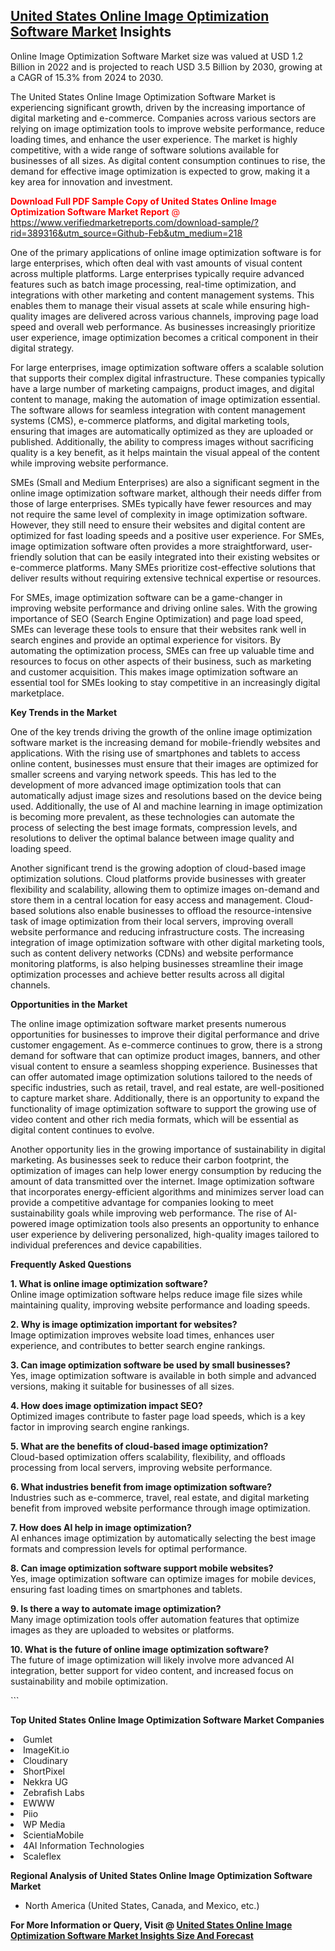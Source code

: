 <h2><a href="https://www.verifiedmarketreports.com/download-sample/?rid=389316&amp;utm_source=Github-Feb&amp;utm_medium=218" target="_blank">United States Online Image Optimization Software Market</a> Insights</h2><p>Online Image Optimization Software Market size was valued at USD 1.2 Billion in 2022 and is projected to reach USD 3.5 Billion by 2030, growing at a CAGR of 15.3% from 2024 to 2030.</p><p> <p>The United States Online Image Optimization Software Market is experiencing significant growth, driven by the increasing importance of digital marketing and e-commerce. Companies across various sectors are relying on image optimization tools to improve website performance, reduce loading times, and enhance the user experience. The market is highly competitive, with a wide range of software solutions available for businesses of all sizes. As digital content consumption continues to rise, the demand for effective image optimization is expected to grow, making it a key area for innovation and investment. <p><span class=""><span style="color: #ff0000;"><strong>Download Full PDF Sample Copy of United States Online Image Optimization Software Market Report</strong> @ </span><a href="https://www.verifiedmarketreports.com/download-sample/?rid=389316&amp;utm_source=Github-Feb&amp;utm_medium=218" target="_blank">https://www.verifiedmarketreports.com/download-sample/?rid=389316&amp;utm_source=Github-Feb&amp;utm_medium=218</a></span></p></p> <p>One of the primary applications of online image optimization software is for large enterprises, which often deal with vast amounts of visual content across multiple platforms. Large enterprises typically require advanced features such as batch image processing, real-time optimization, and integrations with other marketing and content management systems. This enables them to manage their visual assets at scale while ensuring high-quality images are delivered across various channels, improving page load speed and overall web performance. As businesses increasingly prioritize user experience, image optimization becomes a critical component in their digital strategy.</p> <p>For large enterprises, image optimization software offers a scalable solution that supports their complex digital infrastructure. These companies typically have a large number of marketing campaigns, product images, and digital content to manage, making the automation of image optimization essential. The software allows for seamless integration with content management systems (CMS), e-commerce platforms, and digital marketing tools, ensuring that images are automatically optimized as they are uploaded or published. Additionally, the ability to compress images without sacrificing quality is a key benefit, as it helps maintain the visual appeal of the content while improving website performance.</p> <p>SMEs (Small and Medium Enterprises) are also a significant segment in the online image optimization software market, although their needs differ from those of large enterprises. SMEs typically have fewer resources and may not require the same level of complexity in image optimization software. However, they still need to ensure their websites and digital content are optimized for fast loading speeds and a positive user experience. For SMEs, image optimization software often provides a more straightforward, user-friendly solution that can be easily integrated into their existing websites or e-commerce platforms. Many SMEs prioritize cost-effective solutions that deliver results without requiring extensive technical expertise or resources.</p> <p>For SMEs, image optimization software can be a game-changer in improving website performance and driving online sales. With the growing importance of SEO (Search Engine Optimization) and page load speed, SMEs can leverage these tools to ensure that their websites rank well in search engines and provide an optimal experience for visitors. By automating the optimization process, SMEs can free up valuable time and resources to focus on other aspects of their business, such as marketing and customer acquisition. This makes image optimization software an essential tool for SMEs looking to stay competitive in an increasingly digital marketplace.</p> <p><strong>Key Trends in the Market</strong></p> <p>One of the key trends driving the growth of the online image optimization software market is the increasing demand for mobile-friendly websites and applications. With the rising use of smartphones and tablets to access online content, businesses must ensure that their images are optimized for smaller screens and varying network speeds. This has led to the development of more advanced image optimization tools that can automatically adjust image sizes and resolutions based on the device being used. Additionally, the use of AI and machine learning in image optimization is becoming more prevalent, as these technologies can automate the process of selecting the best image formats, compression levels, and resolutions to deliver the optimal balance between image quality and loading speed.</p> <p>Another significant trend is the growing adoption of cloud-based image optimization solutions. Cloud platforms provide businesses with greater flexibility and scalability, allowing them to optimize images on-demand and store them in a central location for easy access and management. Cloud-based solutions also enable businesses to offload the resource-intensive task of image optimization from their local servers, improving overall website performance and reducing infrastructure costs. The increasing integration of image optimization software with other digital marketing tools, such as content delivery networks (CDNs) and website performance monitoring platforms, is also helping businesses streamline their image optimization processes and achieve better results across all digital channels.</p> <p><strong>Opportunities in the Market</strong></p> <p>The online image optimization software market presents numerous opportunities for businesses to improve their digital performance and drive customer engagement. As e-commerce continues to grow, there is a strong demand for software that can optimize product images, banners, and other visual content to ensure a seamless shopping experience. Businesses that can offer automated image optimization solutions tailored to the needs of specific industries, such as retail, travel, and real estate, are well-positioned to capture market share. Additionally, there is an opportunity to expand the functionality of image optimization software to support the growing use of video content and other rich media formats, which will be essential as digital content continues to evolve.</p> <p>Another opportunity lies in the growing importance of sustainability in digital marketing. As businesses seek to reduce their carbon footprint, the optimization of images can help lower energy consumption by reducing the amount of data transmitted over the internet. Image optimization software that incorporates energy-efficient algorithms and minimizes server load can provide a competitive advantage for companies looking to meet sustainability goals while improving web performance. The rise of AI-powered image optimization tools also presents an opportunity to enhance user experience by delivering personalized, high-quality images tailored to individual preferences and device capabilities.</p> <p><strong>Frequently Asked Questions</strong></p> <p><strong>1. What is online image optimization software?</strong><br>Online image optimization software helps reduce image file sizes while maintaining quality, improving website performance and loading speeds.</p> <p><strong>2. Why is image optimization important for websites?</strong><br>Image optimization improves website load times, enhances user experience, and contributes to better search engine rankings.</p> <p><strong>3. Can image optimization software be used by small businesses?</strong><br>Yes, image optimization software is available in both simple and advanced versions, making it suitable for businesses of all sizes.</p> <p><strong>4. How does image optimization impact SEO?</strong><br>Optimized images contribute to faster page load speeds, which is a key factor in improving search engine rankings.</p> <p><strong>5. What are the benefits of cloud-based image optimization?</strong><br>Cloud-based optimization offers scalability, flexibility, and offloads processing from local servers, improving website performance.</p> <p><strong>6. What industries benefit from image optimization software?</strong><br>Industries such as e-commerce, travel, real estate, and digital marketing benefit from improved website performance through image optimization.</p> <p><strong>7. How does AI help in image optimization?</strong><br>AI enhances image optimization by automatically selecting the best image formats and compression levels for optimal performance.</p> <p><strong>8. Can image optimization software support mobile websites?</strong><br>Yes, image optimization software can optimize images for mobile devices, ensuring fast loading times on smartphones and tablets.</p> <p><strong>9. Is there a way to automate image optimization?</strong><br>Many image optimization tools offer automation features that optimize images as they are uploaded to websites or platforms.</p> <p><strong>10. What is the future of online image optimization software?</strong><br>The future of image optimization will likely involve more advanced AI integration, better support for video content, and increased focus on sustainability and mobile optimization.</p> ```</p><p><strong>Top United States Online Image Optimization Software Market Companies</strong></p><div data-test-id=""><p><li>Gumlet</li><li> ImageKit.io</li><li> Cloudinary</li><li> ShortPixel</li><li> Nekkra UG</li><li> Zebrafish Labs</li><li> EWWW</li><li> Piio</li><li> WP Media</li><li> ScientiaMobile</li><li> 4AI Information Technologies</li><li> Scaleflex</li></p><div><strong>Regional Analysis of&nbsp;United States Online Image Optimization Software Market</strong></div><ul><li dir="ltr"><p dir="ltr">North America&nbsp;(United States, Canada, and Mexico, etc.)</p></li></ul><p><strong>For More Information or Query, Visit @&nbsp;</strong><strong><a href="https://www.verifiedmarketreports.com/product/online-image-optimization-software-market/?utm_source=Github-Feb&amp;utm_medium=218" target="_blank">United States Online Image Optimization Software Market Insights Size And Forecast</a></strong></p></div>
